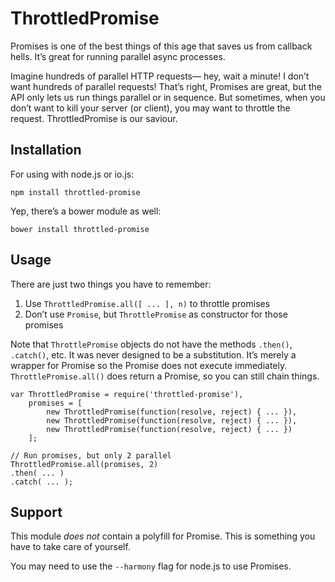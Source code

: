 ThrottledPromise
================

Promises is one of the best things of this age that saves us from callback hells. It’s great for running parallel async processes.

Imagine hundreds of parallel HTTP requests— hey, wait a minute! I don’t want hundreds of parallel requests! That’s right, Promises are great, but the API only lets us run things parallel or in sequence. But sometimes, when you don’t want to kill your server (or client), you may want to throttle the request. ThrottledPromise is our saviour.

## Installation

For using with node.js or io.js:

    npm install throttled-promise

Yep, there’s a bower module as well:

    bower install throttled-promise

## Usage

There are just two things you have to remember:

1. Use `ThrottledPromise.all([ ... ], n)` to throttle promises
2. Don’t use `Promise`, but `ThrottlePromise` as constructor for those promises

Note that `ThrottlePromise` objects do not have the methods `.then()`, `.catch()`, etc. It was never designed to be a substitution. It’s merely a wrapper for Promise so the Promise does not execute immediately. `ThrottlePromise.all()` does return a Promise, so you can still chain things.

    var ThrottledPromise = require('throttled-promise'),
        promises = [
            new ThrottledPromise(function(resolve, reject) { ... }),
            new ThrottledPromise(function(resolve, reject) { ... }),
            new ThrottledPromise(function(resolve, reject) { ... })
        ];
    
    // Run promises, but only 2 parallel
    ThrottledPromise.all(promises, 2)
    .then( ... )
    .catch( ... );

## Support

This module *does not* contain a polyfill for Promise. This is something you have to take care of yourself.

You may need to use the `--harmony` flag for node.js to use Promises.